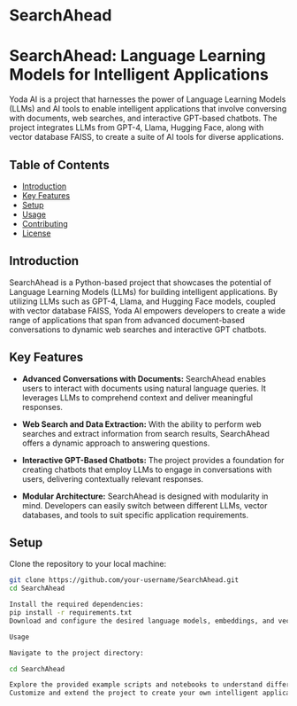 # SearchAhead
# SearchAhead: Language Learning Models for Intelligent Applications

Yoda AI is a project that harnesses the power of Language Learning Models (LLMs) and AI tools to enable intelligent applications that involve conversing with documents, web searches, and interactive GPT-based chatbots. The project integrates LLMs from GPT-4, Llama, Hugging Face, along with vector database FAISS, to create a suite of AI tools for diverse applications.

## Table of Contents
- [Introduction](#introduction)
- [Key Features](#key-features)
- [Setup](#setup)
- [Usage](#usage)
- [Contributing](#contributing)
- [License](#license)

## Introduction

SearchAhead is a Python-based project that showcases the potential of Language Learning Models (LLMs) for building intelligent applications. By utilizing LLMs such as GPT-4, Llama, and Hugging Face models, coupled with vector database FAISS, Yoda AI empowers developers to create a wide range of applications that span from advanced document-based conversations to dynamic web searches and interactive GPT chatbots.

## Key Features

- **Advanced Conversations with Documents:** SearchAhead enables users to interact with documents using natural language queries. It leverages LLMs to comprehend context and deliver meaningful responses.

- **Web Search and Data Extraction:** With the ability to perform web searches and extract information from search results, SearchAhead offers a dynamic approach to answering questions.

- **Interactive GPT-Based Chatbots:** The project provides a foundation for creating chatbots that employ LLMs to engage in conversations with users, delivering contextually relevant responses.

- **Modular Architecture:** SearchAhead is designed with modularity in mind. Developers can easily switch between different LLMs, vector databases, and tools to suit specific application requirements.

## Setup

Clone the repository to your local machine:

   ```bash
   git clone https://github.com/your-username/SearchAhead.git
   cd SearchAhead

Install the required dependencies:
pip install -r requirements.txt
Download and configure the desired language models, embeddings, and vector databases.

Usage

Navigate to the project directory:

cd SearchAhead

Explore the provided example scripts and notebooks to understand different application scenarios and techniques.
Customize and extend the project to create your own intelligent applications.
